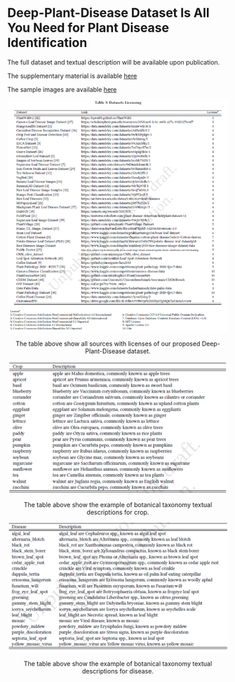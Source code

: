 # Deep-Plant-Disease Dataset Is All You Need for Plant Disease Identification

The full dataset and textual description will be available upon publication.

The supplementary material is available [here](supplementary_material.pdf) 

The sample images are available [here](/sample_images/) 


![Dataset_sources](figure/license.png)

<p align="center">The table above show all sources with licenses of our proposed Deep-Plant-Disease dataset.</p>


![Crop_description](figure/crop_description.png)
<p align="center">The table above show the example of botanical taxonomy textual descriptions for crop.</p>

![Crop_description](figure/disease_description.png)
<p align="center">The table above show the example of botanical taxonomy textual descriptions for disease.</p>
